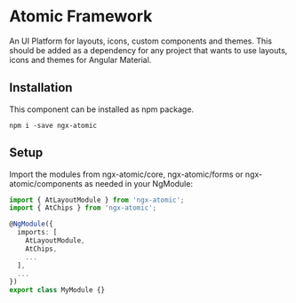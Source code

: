 Atomic Framework
================

An UI Platform for layouts, icons, custom components and themes. This should be added as a dependency for any project 
that wants to use layouts, icons and themes for Angular Material.

## Installation
This component can be installed as npm package.
```
npm i -save ngx-atomic
```


##  Setup
Import the modules from ngx-atomic/core, ngx-atomic/forms or ngx-atomic/components as needed in your NgModule:

```typescript
import { AtLayoutModule } from 'ngx-atomic';
import { AtChips } from 'ngx-atomic';

@NgModule({
  imports: [
    AtLayoutModule,
    AtChips,
    ...
  ],
  ...
})
export class MyModule {}
```
